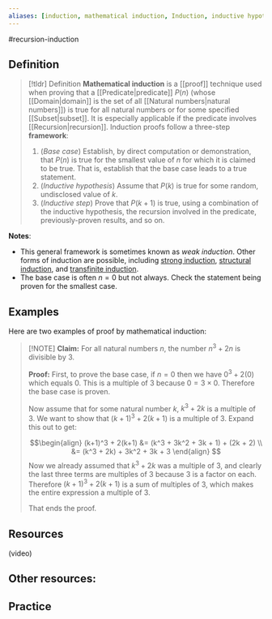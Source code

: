 ```yaml
---
aliases: [induction, mathematical induction, Induction, inductive hypothesis]
--- 
```


#recursion-induction 

## Definition 

> [!tldr] Definition
> **Mathematical induction** is a [[proof]] technique used when proving that a [[Predicate|predicate]] $P(n)$ (whose [[Domain|domain]] is the set of all [[Natural numbers|natural numbers]]) is true for all natural numbers or for some specified [[Subset|subset]]. It is especially applicable if the predicate involves [[Recursion|recursion]]. Induction proofs follow a three-step **framework**: 
> 1. (*Base case*) Establish, by direct computation or demonstration, that $P(n)$ is true for the smallest value of $n$ for which it is claimed to be true. That is, establish that the base case leads to a true statement.  
> 2. (*Inductive hypothesis*) Assume that $P(k)$ is true for some random, undisclosed value of $k$. 
> 3. (*Inductive step*) Prove that $P(k+1)$ is true, using a combination of the inductive hypothesis, the recursion involved in the predicate, previously-proven results, and so on. 

**Notes**: 
- This general framework is sometimes known as *weak induction*. Other forms of induction are possible, including [strong induction](https://ocw.mit.edu/courses/6-042j-mathematics-for-computer-science-fall-2010/resources/lecture-3-strong-induction/), [structural induction](https://www.cs.umd.edu/class/summer2016/cmsc250/files/slides/structuralInduction.pdf), and [transfinite induction](https://mathworld.wolfram.com/TransfiniteInduction.html). 
- The base case is often $n = 0$ but not always. Check the statement being proven for the smallest case.

## Examples 




Here are two examples of proof by mathematical induction: 

> [!NOTE] **Claim:** For all natural numbers $n$, the number $n^3 + 2n$ is divisible by $3$. 
> 
> **Proof:** First, to prove the base case, if $n=0$ then we have $0^3 + 2(0)$ which equals $0$. This is a multiple of $3$ because $0 = 3 \times 0$. Therefore the base case is proven. 
> 
> Now assume that for some natural number $k$, $k^3 + 2k$ is a multiple of 3. We want to show that $(k+1)^3 + 2(k+1)$ is a multiple of 3. Expand this out to get: 
> 
> $$\begin{align}
> (k+1)^3 + 2(k+1) &= (k^3 + 3k^2 + 3k + 1) + (2k + 2) \\
>    &= (k^3 + 2k) + 3k^2 + 3k + 3
> \end{align}
> $$
> Now we already assumed that $k^3 + 2k$ was a multiple of 3, and clearly the last three terms are multiples of 3 because 3 is a factor on each. Therefore $(k+1)^3 + 2(k+1)$ is a sum of multiples of 3, which makes the entire expression a multiple of 3. 
> 
> That ends the proof.   

## Resources 

(video)

Other resources: 
- 

## Practice 
